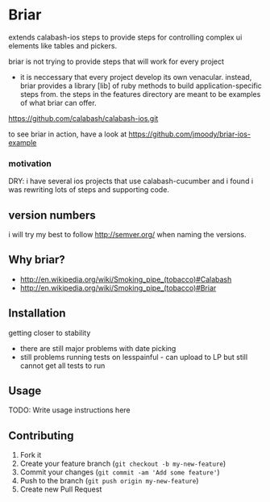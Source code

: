 # Briar

extends calabash-ios steps to provide steps for controlling complex ui
elements like tables and pickers. 

briar is not trying to provide steps that will work for every project
- it is neccessary that every project develop its own venacular.
instead, briar provides a library [lib] of ruby methods to build
application-specific steps from.  the steps in the features directory
are meant to be examples of what briar can offer.

https://github.com/calabash/calabash-ios.git

to see briar in action, have a look at
https://github.com/jmoody/briar-ios-example

### motivation

DRY: i have several ios projects that use calabash-cucumber and i
found i was rewriting lots of steps and supporting code.  

## version numbers

i will try my best to follow http://semver.org/ when naming the
versions.

## Why briar? 

* http://en.wikipedia.org/wiki/Smoking_pipe_(tobacco)#Calabash
* http://en.wikipedia.org/wiki/Smoking_pipe_(tobacco)#Briar

## Installation 

getting closer to stability

* there are still major problems with date picking
* still problems running tests on lesspainful - can upload to LP but
  still cannot get all tests to run
   
## Usage

TODO: Write usage instructions here

## Contributing

1. Fork it
2. Create your feature branch (`git checkout -b my-new-feature`)
3. Commit your changes (`git commit -am 'Add some feature'`)
4. Push to the branch (`git push origin my-new-feature`)
5. Create new Pull Request
